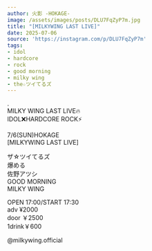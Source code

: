 ```yaml
---
author: 火影 -HOKAGE-
image: /assets/images/posts/DLU7FqZyP7m.jpg
title: "[MILKYWING LAST LIVE]"
date: 2025-07-06
source: 'https://instagram.com/p/DLU7FqZyP7m'
tags:
- idol
- hardcore
- rock
- good morning
- milky wing
- the☆ツイてるズ
---
```

.<br>
MILKY WING LAST LIVE🔥<br>
IDOL❌HARDCORE ROCK⚡️

7/6(SUN)HOKAGE<br>
[MILKYWING LAST LIVE]

ザ☆ツイてるズ<br>
爆める <br>
佐野アツシ<br>
GOOD MORNING<br>
MILKY WING

OPEN 17:00/START 17:30<br>
adv ¥2000<br>
door ￥2500<br>
1drink￥600

@milkywing.official